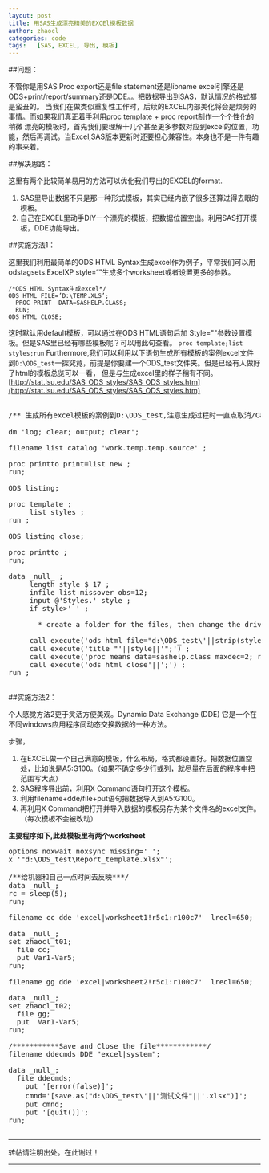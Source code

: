 ```yaml
---
layout: post
title: 用SAS生成漂亮精美的EXCEl模板数据
author: zhaocl
categories: code
tags:   [SAS, EXCEL, 导出, 模板]
---
```


##问题：

不管你是用SAS Proc export还是file statement还是libname excel引擎还是ODS+print/report/summary还是DDE。。把数据导出到SAS，默认情况的格式都是蛮丑的。
当我们在做类似重复性工作时，后续的EXCEL内部美化将会是烦劳的事情。而如果我们真正着手利用proc template + proc report制作一个个性化的稍微
漂亮的模板时，首先我们要理解十几个甚至更多参数对应到excel的位置，功能，然后再调试。当Excel,SAS版本更新时还要担心兼容性。本身也不是一件有趣的事来着。

##解决思路：

这里有两个比较简单易用的方法可以优化我们导出的EXCEL的format.
1. SAS里导出数据不只是那一种形式模板，其实已经内嵌了很多还算过得去眼的模板。
2. 自己在EXCEL里动手DIY一个漂亮的模板，把数据位置空出。利用SAS打开模板，DDE功能导出。

##实施方法1：

这里我们利用最简单的ODS HTML Syntax生成excel作为例子，平常我们可以用odstagsets.ExcelXP style=“”生成多个worksheet或者设置更多的参数。
    
    /*ODS HTML Syntax生成excel*/
    ODS HTML FILE=’D:\TEMP.XLS’; 
      PROC PRINT  DATA=SASHELP.CLASS; 
      RUN; 
    ODS HTML CLOSE;

这时默认用default模板，可以通过在ODS HTML语句后加 Style=""参数设置模板。但是SAS里已经有哪些模板呢？可以用此句查看。
`proc template;list styles;run`
Furthermore,我们可以利用以下语句生成所有模板的案例excel文件到`D:\ODS_test`一探究竟，前提是你要建一个ODS_test文件夹。但是已经有人做好了html的模板总览可以一看，
但是与生成excel里的样子稍有不同。[http://stat.lsu.edu/SAS_ODS_styles/SAS_ODS_styles.htm](http://stat.lsu.edu/SAS_ODS_styles/SAS_ODS_styles.htm)

<pre>

/** 生成所有excel模板的案例到D:\ODS_test,注意生成过程时一直点取消/Cancel **/

dm 'log; clear; output; clear';                                          
                                                                         
filename list catalog 'work.temp.temp.source' ;   
                                                  
proc printto print=list new ;                     
run;                                              
                                         
ODS listing;                             
                                         
proc template ;                          
     list styles ;                       
run ;                                    
                                         
ODS listing close;                       
                                         
proc printto ;                           
run;                                     
                                         
data _null_ ;                            
     length style $ 17 ;                 
     infile list missover obs=12;        
     input @'Styles.' style ;            
     if style>' ' ;                  
                                     
       * create a folder for the files, then change the drive/folder below;         
                                                           
     call execute('ods html file="d:\ODS_test\'||strip(style)||'.xls" style='||style||';') ;    
     call execute('title "'||style||'";') ;                    
     call execute('proc means data=sashelp.class maxdec=2; run ;') ;                            
     call execute('ods html close'||';') ;     
run ;
                 
</pre>

##实施方法2：

个人感觉方法2更于灵活方便美观。Dynamic Data Exchange (DDE) 它是一个在不同windows应用程序间动态交换数据的一种方法。

步骤，

1. 在EXCEL做一个自己满意的模板，什么布局，格式都设置好。把数据位置空处，比如说是A5:G100。（如果不确定多少行或列，就尽量在后面的程序中把范围写大点）
2. SAS程序导出前，利用X Command语句打开这个模板。
3. 利用filename+dde/file+put语句把数据导入到A5:G100。
4. 再利用X Command把打开并导入数据的模板另存为某个文件名的excel文件。（每次模板不会被改动）


**主要程序如下,此处模板里有两个worksheet**

<pre>
options noxwait noxsync missing=' ';
x '"d:\ODS_test\Report_template.xlsx"';

/**给机器和自己一点时间去反映***/
data _null_;
rc = sleep(5);
run;

filename cc dde 'excel|worksheet1!r5c1:r100c7'  lrecl=650;

data _null_;
set zhaocl_t01;
  file cc;
  put Var1-Var5;
run;

filename gg dde 'excel|worksheet2!r5c1:r100c7'  lrecl=650;

data _null_;
set zhaocl_t02;
  file gg;
  put  Var1-Var5;
run;

/***********Save and Close the file************/
filename ddecmds DDE "excel|system";

data _null_;
  file ddecmds;
	put '[error(false)]';
	cmnd='[save.as("d:\ODS_test\'||"测试文件"||'.xlsx")]';
	put cmnd;
	put '[quit()]';
run;

</pre>

***
转帖请注明出处。在此谢过！
***
